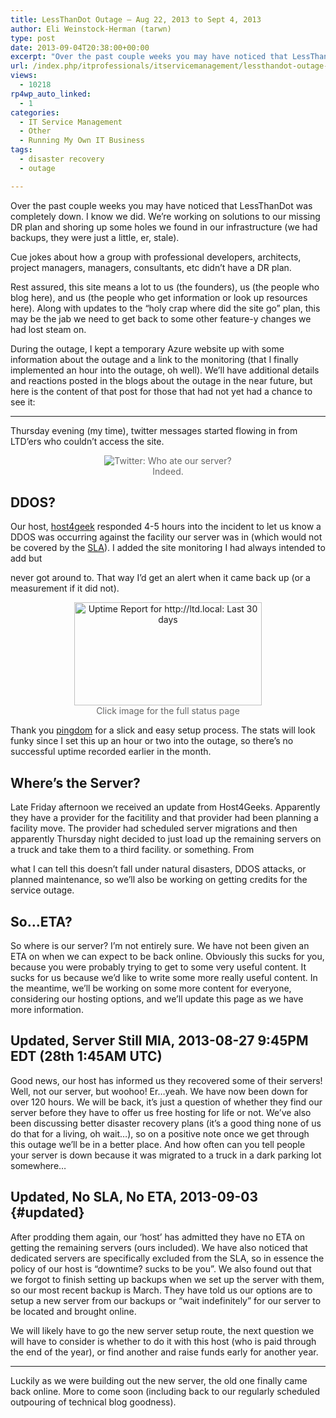 ```yaml
---
title: LessThanDot Outage – Aug 22, 2013 to Sept 4, 2013
author: Eli Weinstock-Herman (tarwn)
type: post
date: 2013-09-04T20:38:00+00:00
excerpt: "Over the past couple weeks you may have noticed that LessThanDot was completely down. I know we did. We're working on solutions to our missing DR plan and shoring up some holes we found in our infrastructure (we had backups, they were just a little, er,&hellip;"
url: /index.php/itprofessionals/itservicemanagement/lessthandot-outage-2013/
views:
  - 10218
rp4wp_auto_linked:
  - 1
categories:
  - IT Service Management
  - Other
  - Running My Own IT Business
tags:
  - disaster recovery
  - outage

---
```

Over the past couple weeks you may have noticed that LessThanDot was completely down. I know we did. We&#8217;re working on solutions to our missing DR plan and shoring up some holes we found in our infrastructure (we had backups, they were just a little, er, stale).

Cue jokes about how a group with professional developers, architects, project managers, managers, consultants, etc didn&#8217;t have a DR plan.

Rest assured, this site means a lot to us (the founders), us (the people who blog here), and us (the people who get information or look up resources here). Along with updates to the &#8220;holy crap where did the site go&#8221; plan, this may be the jab we need to get back to some other feature-y changes we had lost steam on.

During the outage, I kept a temporary Azure website up with some information about the outage and a link to the monitoring (that I finally implemented an hour into the outage, oh well). We&#8217;ll have additional details and reactions posted in the blogs about the outage in the near future, but here is the content of that post for those that had not yet had a chance to see it:

* * *

Thursday evening (my time), twitter messages started flowing in from LTD&#8217;ers who couldn&#8217;t access the site. 

<div style="text-align:  center; color:  #666666;">
  <img src="http://lessthandot.azurewebsites.net/images/tweets.png" alt="Twitter: Who ate our server?" title="Twitter: Who ate our server?" style="max-width: 600px;" /><br /> Indeed.
</div>

## DDOS?

Our host, [host4geek][1] responded 4-5 hours into the incident to let us know a DDOS was occurring against the facility our server was in (which would not be covered by the [SLA][2]). I added the site monitoring I had always intended to add but
          
never got around to. That way I&#8217;d get an alert when it came back up (or a measurement if it did not). 

<div style="text-align:  center; color:  #666666;">
  <a href="http://stats.pingdom.com/0nt3y09cs5iy/935183"><img src="https://share.pingdom.com/banners/4931d952" alt="Uptime Report for http://ltd.local: Last 30 days" title="Uptime Report for http://ltd.local: Last 30 days" width="300" height="165" style="max-width:  300px" /></a><br /> Click image for the full status page
</div>

Thank you [pingdom][3] for a slick and easy setup process. The stats will look funky since I set this up an hour or two into the outage, so there&#8217;s no successful uptime recorded earlier in the month.

## Where&#8217;s the Server?

Late Friday afternoon we received an update from Host4Geeks. Apparently they have a provider for the facitility and that provider had been planning a facility move. The provider had scheduled server migrations and then apparently Thursday night decided to just load up the remaining servers on a truck and take them to a third facility. or something. From
          
what I can tell this doesn&#8217;t fall under natural disasters, DDOS attacks, or planned maintenance, so we&#8217;ll also be working on getting credits for the service outage. 

## So&#8230;ETA?

So where is our server? I&#8217;m not entirely sure. We have not been given an ETA on when we can expect to be back online. Obviously this sucks for you, because you were probably trying to get to some very useful content. It sucks for us because we&#8217;d like to write some more really useful content. In the meantime, we&#8217;ll be working on some more content for everyone, considering our hosting options, and we&#8217;ll update this page as we have more information. 

## Updated, Server Still MIA, 2013-08-27 9:45PM EDT (28th 1:45AM UTC)

Good news, our host has informed us they recovered some of their servers! Well, not our server, but woohoo! Er&#8230;yeah. We have now been down for over 120 hours. We will be back, it&#8217;s just a question of whether they find our server before they have to offer us free hosting for life or not. We&#8217;ve also been discussing better disaster recovery plans (it&#8217;s a good thing none of us do that for a living, oh wait&#8230;), so on a positive note once we get through this outage we&#8217;ll be in a better place. And how often can you tell people your server is down because it was migrated to a truck in a dark parking lot somewhere&#8230; 

## Updated, No SLA, No ETA, 2013-09-03 {#updated}

After prodding them again, our &#8216;host&#8217; has admitted they have no ETA on getting the remaining servers (ours included). We have also noticed that dedicated servers are specifically excluded from the SLA, so in essence the policy of our host is &#8220;downtime? sucks to be you&#8221;. We also found out that we forgot to finish setting up backups when we set up the server with them, so our most recent backup is March. They have told us our options are to setup a new server from our backups or &#8220;wait indefinitely&#8221; for our server to be located and brought online. 

We will likely have to go the new server setup route, the next question we will have to consider is whether to do it with this host (who is paid through the end of the year), or find another and raise funds early for another year. 

* * *

Luckily as we were building out the new server, the old one finally came back online. More to come soon (including back to our regularly scheduled outpouring of technical blog goodness).

 [1]: http://host4geeks.com
 [2]: https://host4geeks.com/tos/
 [3]: http://pingdom.com